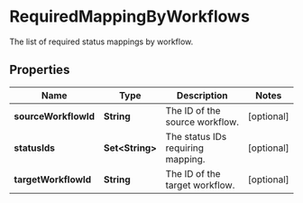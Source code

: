 

# RequiredMappingByWorkflows

The list of required status mappings by workflow.

## Properties

| Name | Type | Description | Notes |
|------------ | ------------- | ------------- | -------------|
|**sourceWorkflowId** | **String** | The ID of the source workflow. |  [optional] |
|**statusIds** | **Set&lt;String&gt;** | The status IDs requiring mapping. |  [optional] |
|**targetWorkflowId** | **String** | The ID of the target workflow. |  [optional] |



